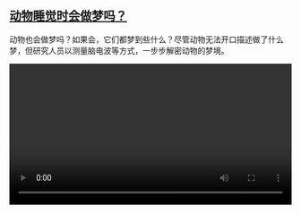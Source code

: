 <!--1694087223000-->
[动物睡觉时会做梦吗？](https://www.dw.com/zh/%E5%8A%A8%E7%89%A9%E7%9D%A1%E8%A7%89%E6%97%B6%E4%BC%9A%E5%81%9A%E6%A2%A6%E5%90%97%EF%BC%9F/a-66745969)
------

<p>动物也会做梦吗？如果会，它们都梦到些什么？尽管动物无法开口描述做了什么梦，但研究人员以测量脑电波等方式，一步步解密动物的梦境。</small></p><video src="https://tvdownloaddw-a.akamaihd.net/dwtv_video/flv/vdt_zh/2023/bchi230907_001_tiertraum_01r_AVC_1280x720.mp4" controls style="width:100%"></video>
